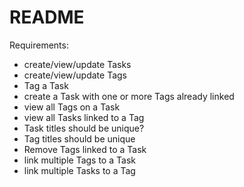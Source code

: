 # README

Requirements:
- create/view/update Tasks
- create/view/update Tags
- Tag a Task
- create a Task with one or more Tags already linked
- view all Tags on a Task
- view all Tasks linked to a Tag
- Task titles should be unique?
- Tag titles should be unique
- Remove Tags linked to a Task
- link multiple Tags to a Task
- link multiple Tasks to a Tag
